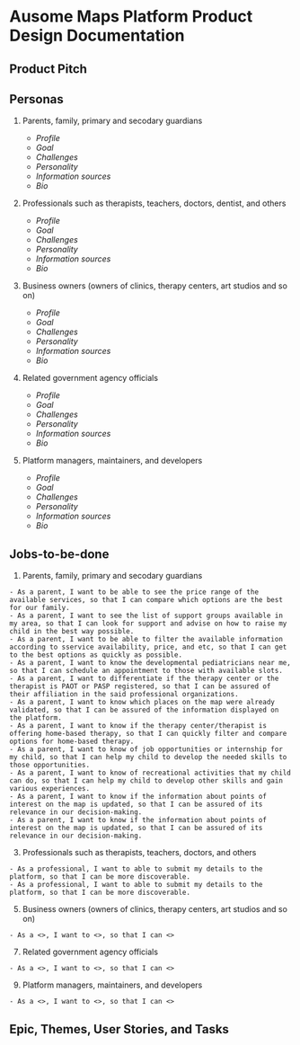 # Ausome Maps Platform Product Design Documentation

## Product Pitch

## Personas
  1. Parents, family, primary and secodary guardians
      
      - *Profile*
      - *Goal*
      - *Challenges*
      - *Personality*
      - *Information sources*
      - *Bio*
      
  3. Professionals such as therapists, teachers, doctors, dentist, and others
        
      - *Profile*
      - *Goal*
      - *Challenges*
      - *Personality*
      - *Information sources*
      - *Bio*
      
  5. Business owners (owners of clinics, therapy centers, art studios and so on)
        
      - *Profile*
      - *Goal*
      - *Challenges*
      - *Personality*
      - *Information sources*
      - *Bio*
      
  7. Related government agency officials
        
      - *Profile*
      - *Goal*
      - *Challenges*
      - *Personality*
      - *Information sources*
      - *Bio*
      
  9. Platform managers, maintainers, and developers
        
      - *Profile*
      - *Goal*
      - *Challenges*
      - *Personality*
      - *Information sources*
      - *Bio*
      

## Jobs-to-be-done
  1. Parents, family, primary and secodary guardians    
    
    - As a parent, I want to be able to see the price range of the available services, so that I can compare which options are the best for our family.
    - As a parent, I want to see the list of support groups available in my area, so that I can look for support and advise on how to raise my child in the best way possible.
    - As a parent, I want to be able to filter the available information according to sservice availability, price, and etc, so that I can get to the best options as quickly as possible.
    - As a parent, I want to know the developmental pediatricians near me, so that I can schedule an appointment to those with available slots.
    - As a parent, I want to differentiate if the therapy center or the therapist is PAOT or PASP registered, so that I can be assured of their affiliation in the said professional organizations.
    - As a parent, I want to know which places on the map were already validated, so that I can be assured of the information displayed on the platform.
    - As a parent, I want to know if the therapy center/therapist is offering home-based therapy, so that I can quickly filter and compare options for home-based therapy.
    - As a parent, I want to know of job opportunities or internship for my child, so that I can help my child to develop the needed skills to those opportunities.
    - As a parent, I want to know of recreational activities that my child can do, so that I can help my child to develop other skills and gain various experiences.
    - As a parent, I want to know if the information about points of interest on the map is updated, so that I can be assured of its relevance in our decision-making.
    - As a parent, I want to know if the information about points of interest on the map is updated, so that I can be assured of its relevance in our decision-making.
      
  3. Professionals such as therapists, teachers, doctors, and others
  
    - As a professional, I want to able to submit my details to the platform, so that I can be more discoverable.
    - As a professional, I want to able to submit my details to the platform, so that I can be more discoverable.
      
  5. Business owners (owners of clinics, therapy centers, art studios and so on)
  
    - As a <>, I want to <>, so that I can <>
        
  7. Related government agency officials
  
    - As a <>, I want to <>, so that I can <>    
    
  9. Platform managers, maintainers, and developers
    
    - As a <>, I want to <>, so that I can <>
    

## Epic, Themes, User Stories, and Tasks



